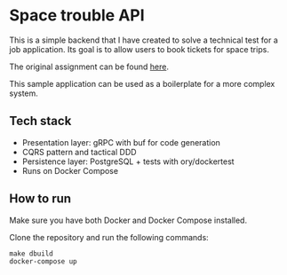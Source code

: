 # Space trouble API 

This is a simple backend that I have created to solve a technical test for a job application. 
Its goal is to allow users to book tickets for space trips.

The original assignment can be found [here](assignment.md).

This sample application can be used as a boilerplate for a more complex system.

## Tech stack 

- Presentation layer: gRPC with buf for code generation 
- CQRS pattern and tactical DDD
- Persistence layer: PostgreSQL + tests with ory/dockertest
- Runs on Docker Compose

## How to run

Make sure you have both Docker and Docker Compose installed.

Clone the repository and run the following commands:

```console
make dbuild
docker-compose up
```
